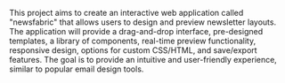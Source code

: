 This project aims to create an interactive web application called "newsfabric" that allows users to design and preview newsletter layouts. The application will provide a drag-and-drop interface, pre-designed templates, a library of components, real-time preview functionality, responsive design, options for custom CSS/HTML, and save/export features. The goal is to provide an intuitive and user-friendly experience, similar to popular email design tools.
